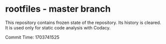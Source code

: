 # rootfiles - master branch

This repository contains frozen state of the repository.
Its history is cleared. It is used only for static code
analysis with Codacy.

Commit Time: 1703741525